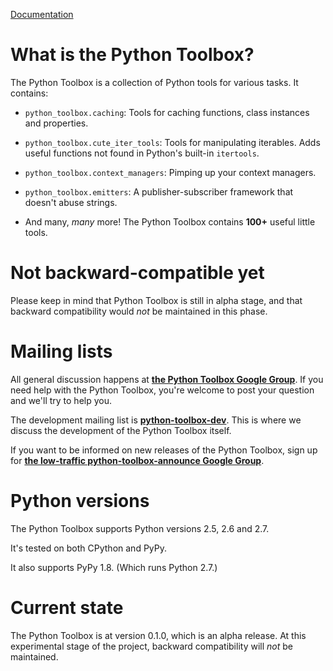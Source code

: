 [Documentation](http://python_toolbox.readthedocs.org)


# What is the Python Toolbox? #

The Python Toolbox is a collection of Python tools for various tasks. It
contains:

 - `python_toolbox.caching`: Tools for caching functions, class instances and
   properties.
 
 - `python_toolbox.cute_iter_tools`: Tools for manipulating iterables. Adds
   useful functions not found in Python's built-in `itertools`.
 
 - `python_toolbox.context_managers`: Pimping up your context managers.
 
 - `python_toolbox.emitters`: A publisher-subscriber framework that doesn't
   abuse strings.
   
 - And many, *many* more! The Python Toolbox contains **100+** useful little
   tools.
   

# Not backward-compatible yet #

Please keep in mind that Python Toolbox is still in alpha stage, and that backward compatibility would *not* be maintained in this phase. 


# Mailing lists #

All general discussion happens at **[the Python Toolbox Google Group](https://groups.google.com/forum/#!forum/python-toolbox)**. If you need help with the Python Toolbox, you're welcome to post your question and we'll try to help you.

The development mailing list is **[python-toolbox-dev](https://groups.google.com/forum/#!forum/python-toolbox-dev)**. This is where we discuss the development of the Python Toolbox itself.

If you want to be informed on new releases of the Python Toolbox, sign up for
**[the low-traffic python-toolbox-announce Google Group](https://groups.google.com/forum/#!forum/python-toolbox-announce)**.

# Python versions #
 
The Python Toolbox supports Python versions 2.5, 2.6 and 2.7.

It's tested on both CPython and PyPy.

It also supports PyPy 1.8. (Which runs Python 2.7.)

# Current state #

The Python Toolbox is at version 0.1.0, which is an alpha release. At this experimental stage of the project, backward compatibility will _not_ be maintained.
